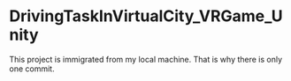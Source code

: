 # DrivingTaskInVirtualCity_VRGame_Unity

This project is immigrated from my local machine. That is why there is only one commit.
